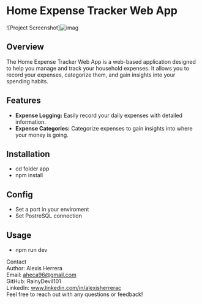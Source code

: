 # Home Expense Tracker Web App

![Project Screenshot]![imag](https://github.com/RainyDevil101/rnm-project-backend/assets/87914235/fae47692-5bb2-4430-bc1e-fed08db85286)

## Overview

The Home Expense Tracker Web App is a web-based application designed to help you manage and track your household expenses. It allows you to record your expenses, categorize them, and gain insights into your spending habits.

## Features

- **Expense Logging:** Easily record your daily expenses with detailed information.
- **Expense Categories:** Categorize expenses to gain insights into where your money is going.

## Installation

- cd folder app
- npm install

## Config

- Set a port in your enviroment
- Set PostreSQL connection

## Usage
- npm run dev


Contact  
Author: Alexis Herrera  
Email: aheca96@gmail.com  
GitHub: RainyDevil101  
LinkedIn: www.linkedin.com/in/alexisherrerac  
Feel free to reach out with any questions or feedback!

